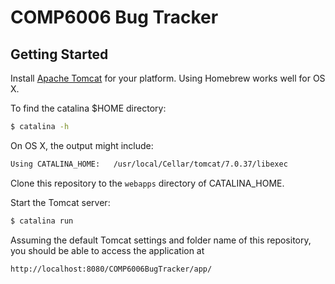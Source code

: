 # COMP6006 Bug Tracker

## Getting Started

Install [Apache Tomcat](http://tomcat.apache.org/) for your platform. Using Homebrew works well for OS X.

To find the catalina $HOME directory:

```bash
$ catalina -h
```

On OS X, the output might include:

```bash
Using CATALINA_HOME:   /usr/local/Cellar/tomcat/7.0.37/libexec
```

Clone this repository to the `webapps` directory of CATALINA_HOME.

Start the Tomcat server:

```bash
$ catalina run
```

Assuming the default Tomcat settings and folder name of this repository, you should be able to access the application at

```
http://localhost:8080/COMP6006BugTracker/app/
```